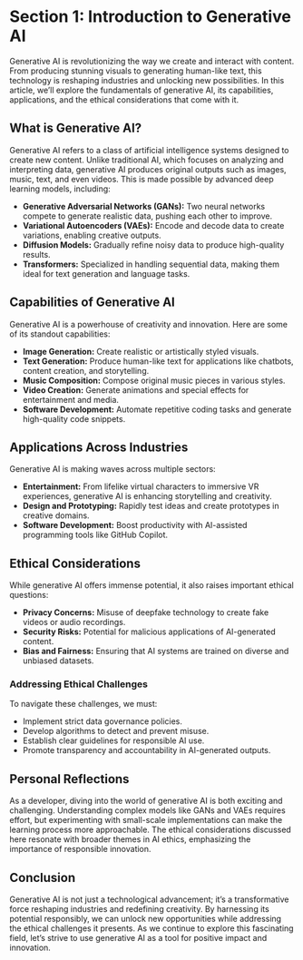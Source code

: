 # Section 1: Introduction to Generative AI

Generative AI is revolutionizing the way we create and interact with content. From producing stunning visuals to generating human-like text, this technology is reshaping industries and unlocking new possibilities. In this article, we’ll explore the fundamentals of generative AI, its capabilities, applications, and the ethical considerations that come with it.

## What is Generative AI?

Generative AI refers to a class of artificial intelligence systems designed to create new content. Unlike traditional AI, which focuses on analyzing and interpreting data, generative AI produces original outputs such as images, music, text, and even videos. This is made possible by advanced deep learning models, including:

- **Generative Adversarial Networks (GANs):** Two neural networks compete to generate realistic data, pushing each other to improve.
- **Variational Autoencoders (VAEs):** Encode and decode data to create variations, enabling creative outputs.
- **Diffusion Models:** Gradually refine noisy data to produce high-quality results.
- **Transformers:** Specialized in handling sequential data, making them ideal for text generation and language tasks.

## Capabilities of Generative AI

Generative AI is a powerhouse of creativity and innovation. Here are some of its standout capabilities:

- **Image Generation:** Create realistic or artistically styled visuals.
- **Text Generation:** Produce human-like text for applications like chatbots, content creation, and storytelling.
- **Music Composition:** Compose original music pieces in various styles.
- **Video Creation:** Generate animations and special effects for entertainment and media.
- **Software Development:** Automate repetitive coding tasks and generate high-quality code snippets.

## Applications Across Industries

Generative AI is making waves across multiple sectors:

- **Entertainment:** From lifelike virtual characters to immersive VR experiences, generative AI is enhancing storytelling and creativity.
- **Design and Prototyping:** Rapidly test ideas and create prototypes in creative domains.
- **Software Development:** Boost productivity with AI-assisted programming tools like GitHub Copilot.

## Ethical Considerations

While generative AI offers immense potential, it also raises important ethical questions:

- **Privacy Concerns:** Misuse of deepfake technology to create fake videos or audio recordings.
- **Security Risks:** Potential for malicious applications of AI-generated content.
- **Bias and Fairness:** Ensuring that AI systems are trained on diverse and unbiased datasets.

### Addressing Ethical Challenges

To navigate these challenges, we must:

- Implement strict data governance policies.
- Develop algorithms to detect and prevent misuse.
- Establish clear guidelines for responsible AI use.
- Promote transparency and accountability in AI-generated outputs.

## Personal Reflections

As a developer, diving into the world of generative AI is both exciting and challenging. Understanding complex models like GANs and VAEs requires effort, but experimenting with small-scale implementations can make the learning process more approachable. The ethical considerations discussed here resonate with broader themes in AI ethics, emphasizing the importance of responsible innovation.

## Conclusion

Generative AI is not just a technological advancement; it’s a transformative force reshaping industries and redefining creativity. By harnessing its potential responsibly, we can unlock new opportunities while addressing the ethical challenges it presents. As we continue to explore this fascinating field, let’s strive to use generative AI as a tool for positive impact and innovation.
